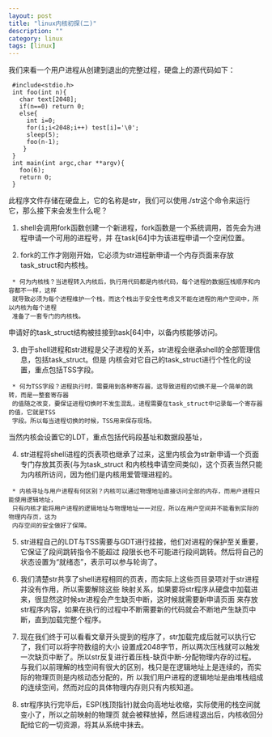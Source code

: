```yaml
---
layout: post
title: "linux内核初探(二)"
description: ""
category: linux
tags: [linux]
---
```

我们来看一个用户进程从创建到退出的完整过程，硬盘上的源代码如下：

     #include<stdio.h>
     int foo(int n){
       char text[2048];
       if(n==0) return 0;
       else{
         int i=0;
         for(i;i<2048;i++) test[i]='\0';
         sleep(5);
         foo(n-1);
        }
     }
     int main(int argc,char **argv){
       foo(6);
       return 0;
     }

此程序文件存储在硬盘上，它的名称是str，我们可以使用./str这个命令来运行它，那么接下来会发生什么呢？

   1. shell会调用fork函数创建一个新进程，fork函数是一个系统调用，首先会为进程申请一个可用的进程号，并
在task[64]中为该进程申请一个空闲位置。

   2. fork的工作才刚刚开始，它必须为str进程新申请一个内存页面来存放task_struct和内核栈。

     * 何为内核栈？当进程转入内核后，执行用代码都是内核代码，每个进程的数据压栈顺序和内容都不一样，这样
     就导致必须为每个进程维护一个栈，而这个栈出于安全性考虑又不能在进程的用户空间中，所以内核为每个进程
     准备了一套专门的内核栈。
     
   申请好的task_struct结构被挂接到task[64]中，以备内核能够访问。
   
   3. 由于shell进程和str进程是父子进程的关系，str进程会继承shell的全部管理信息，包括task_struct。但是
内核会对它自己的task_struct进行个性化的设置，重点包括TSS字段。

     * 何为TSS字段？进程执行时，需要用到各种寄存器，这导致进程的切换不是一个简单的跳转，而是一整套寄存器
     的值随之改变，要保证进程切换时不发生混乱，进程需要在task_struct中记录每一个寄存器的值，它就是TSS
     字段。所以每当进程切换的时候，TSS用来保存现场。
     
   当然内核会设置它的LDT，重点包括代码段基址和数据段基址，  

   4. str进程将shell进程的页表项也继承了过来，这里内核会为str新申请一个页面专门存放其页表(与为task_struct
和内核栈申请空间类似)，这个页表当然只能为内核所访问，因为他们是内核用爱管理进程的。

     * 内核寻址与用户进程有何区别？内核可以通过物理地址直接访问全部的内存，而用户进程只能使用逻辑地址，
     只有内核才能将用户进程的逻辑地址与物理地址一一对应，所以在用户空间并不能看到实际的物理内存页，这为
     内存空间的安全做好了保障。
     
   5. str进程自己的LDT与TSS需要与GDT进行挂接，他们对进程的保护至关重要，它保证了段间跳转指令不能超过
段限长也不可能进行段间跳转。然后将自己的状态设置为“就绪态”，表示可以参与轮询了。

   6. 我们清楚str共享了shell进程相同的页表，而实际上这些页目录项对于str进程并没有作用，所以需要解除这些
映射关系，如果要将str程序从硬盘中加载进来，很显然这时候str进程会产生缺页中断，这时候就需要新申请页面
来存放str程序内容，如果在执行的过程中不断需要新的代码就会不断地产生缺页中断，直到加载完整个程序。

   7. 现在我们终于可以看看文章开头提到的程序了，str加载完成后就可以执行它了，我们可以将字符数组的大小
设置成2048字节，所以两次压栈就可以触发一次缺页中断了。所以str反复进行着压栈-缺页中断-分配物理内存的过程。
与我们以前理解的栈空间有很大的区别，栈只是在逻辑地址上是连续的，而实际的物理页则是内核动态分配的，所
以我们用户进程的逻辑地址是由堆栈组成的连续空间，然而对应的具体物理内存则只有内核知道。


  8. str程序执行完毕后，ESP(栈顶指针)就会向高地址收缩，实际使用的栈空间就变小了，所以之前映射的物理页
就会被释放掉，然后进程退出后，内核收回分配给它的一切资源，将其从系统中抹去。



   
     
         


































    
    
    
    
    
    
    
    
    
    
    
    
    
    
    
    
    
    











     
     
     
     
     
     
     
     
     
     
     
     
     
     
     
     
     
     
     
     


































    
    
    

    
    
    
    
    
    
    
    
    
    
    
    
    
    
    
    
    
    
    
    
    
    
    
    
    
    
    
    
    
    
    













  






































   
   
   
   
   
   
   
   
   
   
   
   
















        

   

     


















        























































        
        
        
        
        
        
        
        
        
        
        
        
        
        
        
        
        
        
        
        
        
        
        
        
        
        
        
        
        
        
        
        
        


































































  






























   
   
  
  
	
	
	
	
	
	
	
	
	
	
	
	
  